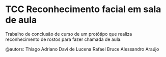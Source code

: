 # TCC Reconhecimento facial em sala de aula

Trabalho de conclusão de curso de um protótipo que realiza reconhecimento de rostos para fazer chamada de aula.

@autors: Thiago Adriano 
         Davi de Lucena
         Rafael Bruce
         Alessandro Araújo
 

